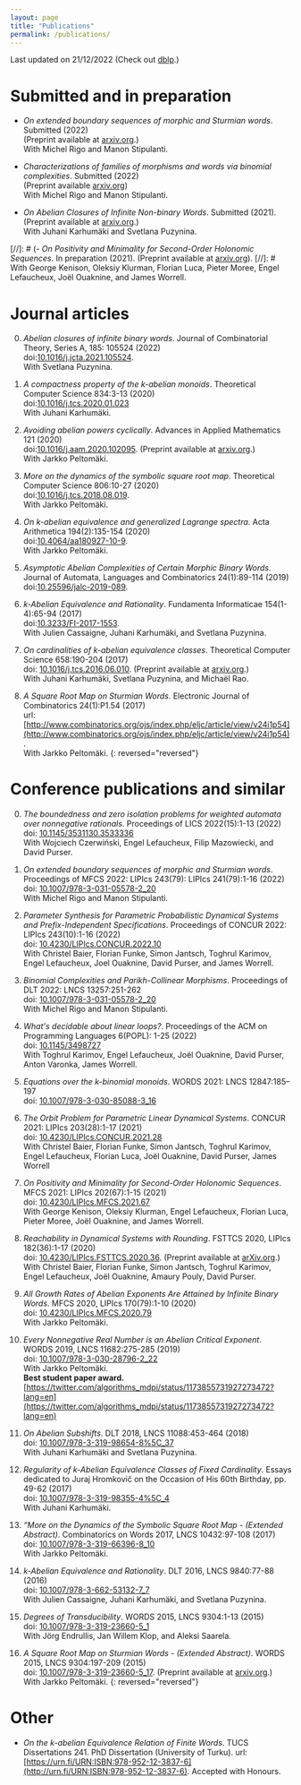```yaml
---
layout: page
title: "Publications"
permalink: /publications/
---
```

Last updated on 21/12/2022 (Check out [dblp](https://dblp.uni-trier.de/pid/180/5763.html).)

# Submitted and in preparation


- *On extended boundary sequences of morphic and Sturmian words*. Submitted (2022)  
(Preprint available at [arxiv.org](https://arxiv.org/abs/2206.15319).)  
With Michel Rigo and Manon Stipulanti.

- *Characterizations of families of morphisms and words via binomial complexities*. Submitted (2022)  
(Preprint available [arxiv.org](https://arxiv.org/abs/2201.04603))  
With Michel Rigo and Manon Stipulanti.

- *On Abelian Closures of Infinite Non-binary Words*. Submitted (2021).  
(Preprint available at [arxiv.org](https://arxiv.org/abs/2012.14701).)  
With Juhani Karhumäki and Svetlana Puzynina.

[//]: # (- *On Positivity and Minimality for Second-Order Holonomic Sequences*. In preparation (2021). (Preprint available at [arxiv.org](https://arxiv.org/abs/2007.12282)).
[//]: # With George Kenison, Oleksiy Klurman, Florian Luca, Pieter Moree, Engel Lefaucheux, Joël Ouaknine, and James Worrell.





# Journal articles

0. *Abelian closures of infinite binary words*. Journal of Combinatorial Theory, Series A, 185: 105524 (2022)  
doi:[10.1016/j.jcta.2021.105524](https://doi.org/10.1016/j.jcta.2021.105524).  
With Svetlana Puzynina.


0. *A compactness property of the $k$-abelian monoids*. Theoretical Computer Science 834:3-13 (2020)  
doi:[10.1016/j.tcs.2020.01.023](https://dx.doi.org/10.1016/j.tcs.2020.01.023)  
With Juhani Karhumäki.

0. *Avoiding abelian powers cyclically*. Advances in Applied Mathematics 121 (2020)  
doi:[10.1016/j.aam.2020.102095](https://dx.doi.org/10.1016/j.aam.2020.102095). (Preprint available at [arxiv.org](https://arxiv.org/abs/2006.06307).)  
With Jarkko Peltomäki.

0. *More on the dynamics of the symbolic square root map*. Theoretical Computer Science 806:10-27 (2020)  
doi:[10.1016/j.tcs.2018.08.019](https://dx.doi.org/10.1016/j.tcs.2018.08.019).  
With Jarkko Peltomäki.

0. *On $k$-abelian equivalence and generalized Lagrange spectra*. Acta Arithmetica 194(2):135-154 (2020)  
doi:[10.4064/aa180927-10-9](https://doi.org/10.4064/aa180927-10-9).  
With Jarkko Peltomäki.

0. *Asymptotic Abelian Complexities of Certain Morphic Binary Words*. Journal of Automata, Languages and Combinatorics 24(1):89-114 (2019)  
doi:[10.25596/jalc-2019-089](https://doi.org/10.25596/jalc-2019-089).

0. *$k$-Abelian Equivalence and Rationality*. Fundamenta Informaticae 154(1-4):65-94 (2017)  
doi:[10.3233/FI-2017-1553](https://doi.org/10.3233/FI-2017-1553).  
With Julien Cassaigne, Juhani Karhumäki, and Svetlana Puzynina.

0. *On cardinalities of $k$-abelian equivalence classes*. Theoretical Computer Science 658:190-204 (2017)  
doi: [10.1016/j.tcs.2016.06.010](https://doi.org/10.1016/j.tcs.2016.06.010). (Preprint available at [arxiv.org](http://arxiv.org/abs/1605.03319).)  
With Juhani Karhumäki, Svetlana Puzynina, and Michaël Rao.

0. *A Square Root Map on Sturmian Words*. Electronic Journal of Combinatorics 24(1):P1.54 (2017)  
url: [http://www.combinatorics.org/ojs/index.php/eljc/article/view/v24i1p54](http://www.combinatorics.org/ojs/index.php/eljc/article/view/v24i1p54).  
With Jarkko Peltomäki.
{: reversed="reversed"}



# Conference publications and similar
0. *The boundedness and zero isolation problems for weighted automata over nonnegative rationals*. Proceedings of LICS 2022(15):1-13 (2022)  
doi: [10.1145/3531130.3533336](https://doi.org/10.1145/3531130.3533336)  
With Wojciech Czerwiński, Engel Lefaucheux, Filip Mazowiecki, and David Purser.

0. *On extended boundary sequences of morphic and Sturmian words*. Proceedings of MFCS 2022: LIPIcs 243(79): LIPIcs 241(79):1-16 (2022)  
doi: [10.1007/978-3-031-05578-2_20](https://doi.org/10.1007/978-3-031-05578-2_20)  
With Michel Rigo and Manon Stipulanti.

0. *Parameter Synthesis for Parametric Probabilistic Dynamical Systems and Prefix-Independent Specifications*. Proceedings of CONCUR 2022: LIPIcs 243(10):1-16 (2022)  
doi: [10.4230/LIPIcs.CONCUR.2022.10](https://doi.org/10.4230/LIPIcs.CONCUR.2022.10)  
With Christel Baier, Florian Funke, Simon Jantsch, Toghrul Karimov, Engel Lefaucheux, Joel Ouaknine, David Purser, and James Worrell.

0. *Binomial Complexities and Parikh-Collinear Morphisms*. Proceedings of DLT 2022: LNCS 13257:251-262  
doi: [10.1007/978-3-031-05578-2_20](https://doi.org/10.1007/978-3-031-05578-2_20)  
With Michel Rigo and Manon Stipulanti.

0. *What's decidable about linear loops?*. Proceedings of the ACM on Programming Languages 6(POPL): 1-25 (2022)  
doi: [10.1145/3498727](https://doi.org/10.1145/3498727)  
With Toghrul Karimov, Engel Lefaucheux, Joël Ouaknine, David Purser, Anton Varonka, James Worrell.

0. *Equations over the k-binomial monoids*. WORDS 2021: LNCS 12847:185–197  
doi: [10.1007/978-3-030-85088-3_16](https://doi.org/10.1007/978-3-030-85088-3_16)


0. *The Orbit Problem for Parametric Linear Dynamical Systems*. CONCUR 2021: LIPIcs 203(28):1-17  (2021)  
doi: [10.4230/LIPIcs.CONCUR.2021.28](https://doi.org/10.4230/LIPIcs.CONCUR.2021.28)  
With Christel Baier, Florian Funke, Simon Jantsch, Toghrul Karimov, Engel Lefaucheux, Florian Luca, Joël Ouaknine, David Purser, James Worrell

0. *On Positivity and Minimality for Second-Order Holonomic Sequences*. MFCS 2021: LIPIcs 202(67):1-15 (2021)  
doi: [10.4230/LIPIcs.MFCS.2021.67](https://doi.org/10.4230/LIPIcs.MFCS.2021.67)  
With George Kenison, Oleksiy Klurman, Engel Lefaucheux, Florian Luca, Pieter Moree, Joël Ouaknine, and James Worrell.

0. *Reachability in Dynamical Systems with Rounding*. FSTTCS 2020, LIPIcs 182(36):1-17 (2020)  
doi: [10.4230/LIPIcs.FSTTCS.2020.36](https://doi.org/10.4230/LIPIcs.FSTTCS.2020.36). (Preprint available at [arXiv.org](https://arxiv.org/abs/2009.13353).)  
With Christel Baier, Florian Funke, Simon Jantsch, Toghrul Karimov, Engel Lefaucheux, Joël Ouaknine, Amaury Pouly, David Purser.

0. *All Growth Rates of Abelian Exponents Are Attained by Infinite Binary Words*. MFCS 2020, LIPIcs 170(79):1-10 (2020)  
doi: [10.4230/LIPIcs.MFCS.2020.79](https://doi.org/10.4230/LIPIcs.MFCS.2020.79)  
With Jarkko Peltomäki.

0. *Every Nonnegative Real Number is an Abelian Critical Exponent*. WORDS 2019, LNCS 11682:275-285 (2019)  
doi: [10.1007/978-3-030-28796-2_22](https://doi.org/10.1007/978-3-030-28796-2_22)  
With Jarkko Peltomäki.  
**Best student paper award.** [https://twitter.com/algorithms_mdpi/status/1173855731927273472?lang=en](https://twitter.com/algorithms_mdpi/status/1173855731927273472?lang=en)

0. *On Abelian Subshifts*. DLT 2018, LNCS 11088:453-464 (2018)  
doi: [10.1007/978-3-319-98654-8%5C_37](https://doi.org/10.1007/978-3-319-98654-8%5C_37)  
With Juhani Karhumäki and Svetlana Puzynina.

0. *Regularity of k-Abelian Equivalence Classes of Fixed Cardinality*. Essays dedicated to Juraj Hromkovič on the Occasion of His 60th Birthday, pp. 49-62 (2017)  
doi: [10.1007/978-3-319-98355-4%5C_4](https://doi.org/10.1007/978-3-319-98355-4%5C_4)  
With Juhani Karhumäki.

0. *“More on the Dynamics of the Symbolic Square Root Map - (Extended Abstract)*. Combinatorics on Words 2017, LNCS 10432:97-108 (2017)  
doi: [10.1007/978-3-319-66396-8_10](https://doi.org/10.1007/978-3-319-66396-8_10)  
With Jarkko Peltomäki.

0. *k-Abelian Equivalence and Rationality*. DLT 2016, LNCS 9840:77-88 (2016)  
doi: [10.1007/978-3-662-53132-7_7](https://doi.org/10.1007/978-3-662-53132-7_7)  
With Julien Cassaigne, Juhani Karhumäki, and Svetlana Puzynina.

0. *Degrees of Transducibility*. WORDS 2015, LNCS 9304:1-13 (2015)  
doi: [10.1007/978-3-319-23660-5_1](https://doi.org/10.1007/978-3-319-23660-5_1)  
With Jörg Endrullis, Jan Willem Klop, and Aleksi Saarela.

0. *A Square Root Map on Sturmian Words - (Extended Abstract)*. WORDS 2015, LNCS 9304:197-209 (2015)  
doi: [10.1007/978-3-319-23660-5_17](https://doi.org/10.1007/978-3-319-23660-5_17). (Preprint available at [arxiv.org](http://arxiv.org/abs/1509.06349).)  
With Jarkko Peltomäki.
{: reversed="reversed"}

# Other

- *On the k-abelian Equivalence Relation of Finite Words*. TUCS Dissertations 241. PhD Dissertation (University of Turku). url: [https://urn.fi/URN:ISBN:978-952-12-3837-6](http://urn.fi/URN:ISBN:978-952-12-3837-6).
Accepted with Honours.
